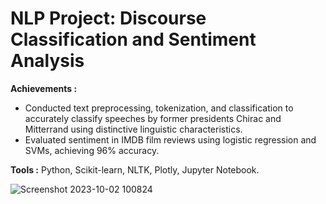 # NLP Project: Discourse Classification and Sentiment Analysis

**Achievements :** 
- Conducted text preprocessing, tokenization, and classification to accurately classify speeches by former presidents Chirac and Mitterrand using distinctive linguistic characteristics.
- Evaluated sentiment in IMDB film reviews using logistic regression and SVMs, achieving 96% accuracy.
 
**Tools :** Python, Scikit-learn, NLTK, Plotly, Jupyter Notebook.  


![Screenshot 2023-10-02 100824](https://github.com/Allaa-boutaleb/Sentiment-Analysis-Discourse-Classification/assets/60470207/bad95f09-aa42-4525-8821-5e93ac6941ab)
